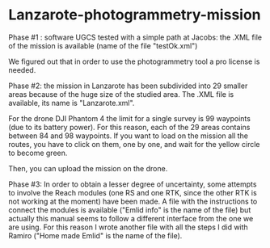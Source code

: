 # Lanzarote-photogrammetry-mission

Phase #1 : software UGCS tested with a simple path at Jacobs: the .XML file of the mission is available (name of the file "testOk.xml")

We figured out that in order to use the photogrammetry tool a pro license is needed.

Phase #2: the mission in Lanzarote has been subdivided into 29 smaller areas because of the huge size of the studied area. The .XML file is available, its name is "Lanzarote.xml".

For the drone DJI Phantom 4 the limit for a single survey is 99 waypoints (due to its battery power). For this reason, each of the 29 areas contains between 84 and 98 waypoints. If you want to load on the mission all the routes, you have to click on them, one by one, and wait for the yellow circle to become green.

Then, you can upload the mission on the drone.

Phase #3: In order to obtain a lesser degree of uncertainty, some attempts to involve the Reach modules (one RS and one RTK, since the other RTK is not working at the moment) have been made.
A file with the instructions to connect the modules is available ("Emlid info" is the name of the file) but actually this manual seems to follow a different interface from the one we are using. For this reason I wrote another file with all the steps I did with Ramiro ("Home made Emlid" is the name of the file).

